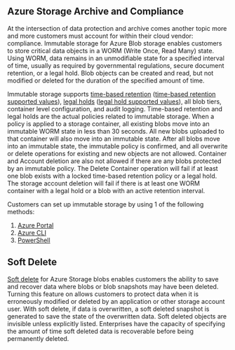 Azure Storage Archive and Compliance
------------------------------------

At the intersection of data protection and archive comes another topic more and more customers must account for within their cloud vendor: compliance. Immutable storage for Azure Blob storage enables customers to store critical data objects in a WORM (Write Once, Read Many) state. Using WORM, data remains in an unmodifiable state for a specified interval of time, usually as required by governmental regulations, secure document retention, or a legal hold. Blob objects can be created and read, but not modified or deleted for the duration of the specified amount of time. 

Immutable storage supports [time-based retention](https://docs.microsoft.com/en-us/azure/storage/blobs/storage-blob-immutable-storage#time-based-retention) ([time-based retention supported values](https://docs.microsoft.com/en-us/azure/storage/blobs/storage-blob-immutable-storage#time-based-retention-1)), [legal holds](https://docs.microsoft.com/en-us/azure/storage/blobs/storage-blob-immutable-storage#legal-holds) ([legal hold supported values](https://docs.microsoft.com/en-us/azure/storage/blobs/storage-blob-immutable-storage#legal-hold)), all blob tiers, container level configuration, and audit logging. Time-based retention and legal holds are the actual policies related to immutable storage. When a policy is applied to a storage container, all existing blobs move into an immutable WORM state in less than 30 seconds. All new blobs uploaded to that container will also move into an immutable state. After all blobs move into an immutable state, the immutable policy is confirmed, and all overwrite or delete operations for existing and new objects are not allowed.
Container and Account deletion are also not allowed if there are any blobs protected by an immutable policy. The Delete Container operation will fail if at least one blob exists with a locked time-based retention policy or a legal hold. The storage account deletion will fail if there is at least one WORM container with a legal hold or a blob with an active retention interval. 

Customers can set up immutable storage by using 1 of the following methods:  

1)	[Azure Portal](https://docs.microsoft.com/en-us/azure/storage/blobs/storage-blob-immutable-storage#azure-portal)    
2)	[Azure CLI](https://docs.microsoft.com/en-us/azure/storage/blobs/storage-blob-immutable-storage#azure-cli)    
3)	[PowerShell](https://docs.microsoft.com/en-us/azure/storage/blobs/storage-blob-immutable-storage#sample-powershell-code)  

Soft Delete
-----------

[Soft delete](https://docs.microsoft.com/en-us/azure/storage/blobs/storage-blob-soft-delete) for Azure Storage blobs enables customers the ability to save and recover data where blobs or blob snapshots may have been deleted. Turning this feature on allows customers to protect data when it is erroneously modified or deleted by an application or other storage account user. With soft delete, if data is overwritten, a soft deleted snapshot is generated to save the state of the overwritten data. Soft deleted objects are invisible unless explicitly listed. Enterprises have the capacity of specifying the amount of time soft deleted data is recoverable before being permanently deleted.
